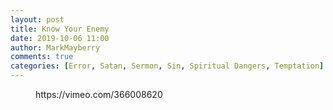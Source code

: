 ```yaml
---
layout: post
title: Know Your Enemy
date: 2019-10-06 11:00
author: MarkMayberry
comments: true
categories: [Error, Satan, Sermon, Sin, Spiritual Dangers, Temptation]
---
```

<!-- wp:core-embed/vimeo {"url":"https://vimeo.com/366008620","type":"video","providerNameSlug":"vimeo","className":"wp-embed-aspect-4-3 wp-has-aspect-ratio"} -->
<figure class="wp-block-embed-vimeo wp-block-embed is-type-video is-provider-vimeo wp-embed-aspect-4-3 wp-has-aspect-ratio"><div class="wp-block-embed__wrapper">
https://vimeo.com/366008620
</div></figure>
<!-- /wp:core-embed/vimeo -->
